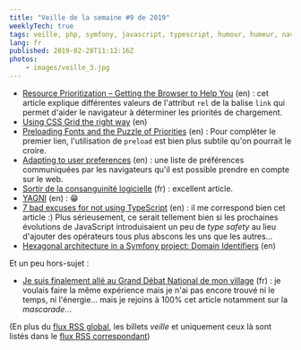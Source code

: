 ```yaml
---
title: "Veille de la semaine #9 de 2019"
weeklyTech: true
tags: veille, php, symfony, javascript, typescript, humour, humeur, navigateur, standard, web, performances, css
lang: fr
published: 2019-02-28T11:12:16Z
photos:
    - images/veille_3.jpg
---
```

* [Resource Prioritization – Getting the Browser to Help You](https://developers.google.com/web/fundamentals/performance/resource-prioritization) (en)&nbsp;: cet article explique différentes valeurs de l'attribut `rel` de la balise `link` qui permet d'aider le navigateur à déterminer les priorités de chargement.
* [Using CSS Grid the right way](https://vgpena.github.io/using-css-grid-the-right-way/) (en)
* [Preloading Fonts and the Puzzle of Priorities](https://andydavies.me/blog/2019/02/12/preloading-fonts-and-the-puzzle-of-priorities/) (en)&nbsp;: Pour compléter le premier lien, l'utilisation de `preload` est bien plus subtile qu'on pourrait le croire.
* [Adapting to user preferences](https://justmarkup.com/log/2019/02/adapting-to-user-preferences/) (en)&nbsp;: une liste de préférences communiquées par les navigateurs qu'il est possible prendre en compte sur le web.
* [Sortir de la consanguinité logicielle](https://blog.octo.com/sortir-de-la-consanguinite-logicielle/) (fr)&nbsp;: excellent article.
* [YAGNI](https://www.monkeyuser.com/2019/yagni/) (en)&nbsp;: 😁
* [7 bad excuses for not using TypeScript](https://blog.logrocket.com/7-bad-excuses-for-not-using-typescript-dbf5e603a9a8) (en)&nbsp;: il me correspond bien cet article :) Plus sérieusement, ce serait tellement bien si les prochaines évolutions de JavaScript introduisaient un peu de *type safety* au lieu d'ajouter des opérateurs tous plus abscons les uns que les autres…
* [Hexagonal architecture in a Symfony project: Domain Identifiers](https://apiumhub.com/tech-blog-barcelona/hexagonal-symfony-domain-identifiers/) (en)

Et un peu hors-sujet&nbsp;:

* [Je suis finalement allé au Grand Débat National de mon village](http://jcfrog.com/blog/je-suis-finalement-alle-au-grand-debat-national-de-mon-village/) (fr)&nbsp;: je voulais faire la même expérience mais je n'ai pas encore trouvé ni le temps, ni l'énergie… mais je rejoins à 100% cet article notamment sur la *mascarade*…

(En plus du [flux RSS global](/rss.xml), les billets *veille*
et uniquement ceux là sont listés dans le [flux RSS correspondant](/rss/veille.xml))
